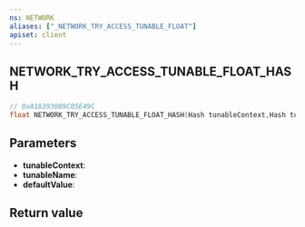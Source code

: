 ```yaml
---
ns: NETWORK
aliases: ["_NETWORK_TRY_ACCESS_TUNABLE_FLOAT"]
apiset: client
---
```

## NETWORK_TRY_ACCESS_TUNABLE_FLOAT_HASH

```c
// 0xA18393089C05E49C
float NETWORK_TRY_ACCESS_TUNABLE_FLOAT_HASH(Hash tunableContext,Hash tunableName,float defaultValue);
```


## Parameters
* **tunableContext**:
* **tunableName**:
* **defaultValue**:

## Return value


